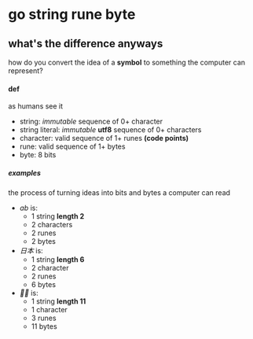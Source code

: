 # go string rune byte

## what's the difference anyways

how do you convert the idea of a **symbol**
to something the computer can represent?

#### def

as humans see it

- string: _immutable_ sequence of 0+ character
- string literal: _immutable_ **utf8** sequence of 0+ characters
- character: valid sequence of 1+ runes **(code points)**
- rune: valid sequence of 1+ bytes
- byte: 8 bits

##### examples

the process of turning ideas into bits and bytes a computer can read

- _ab_ is:
  - 1 string **length 2**
  - 2 characters
  - 2 runes
  - 2 bytes
- _日本_ is:
  - 1 string **length 6**
  - 2 character
  - 2 runes
  - 6 bytes
- _👩‍🏫_ is:
  - 1 string **length 11**
  - 1 character
  - 3 runes
  - 11 bytes